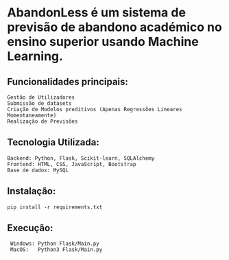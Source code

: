 # AbandonLess é um sistema de previsão de abandono académico no ensino superior usando Machine Learning.

## Funcionalidades principais:
    Gestão de Utilizadores
    Submissão de datasets
    Criação de Modelos preditivos (Apenas Regressões Lineares Momentaneamente)
    Realização de Previsões

## Tecnologia Utilizada:
    Backend: Python, Flask, Scikit-learn, SQLAlchemy
    Frontend: HTML, CSS, JavaScript, Bootstrap
    Base de dados: MySQL

## Instalação:
    pip install -r requirements.txt
## Execução:
     Windows: Python Flask/Main.py
     MacOS:   Python3 Flask/Main.py
